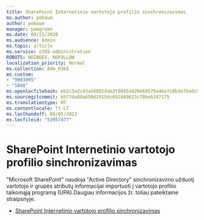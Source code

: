 ```yaml
---
title: SharePoint Internetinio vartotojo profilio sinchronizavimas
ms.author: pebaum
author: pebaum
manager: pamgreen
ms.date: 04/21/2020
ms.audience: Admin
ms.topic: article
ms.service: o365-administration
ROBOTS: NOINDEX, NOFOLLOW
localization_priority: Normal
ms.collection: Adm_O365
ms.custom:
- "9003095"
- "5848"
ms.openlocfilehash: eb2c3a2c43a59882dab3f8035dd20e69579a46a7c8bde7badc80310a1ab57f6e
ms.sourcegitcommit: b5f7da89a650d2915dc652449623c78be6247175
ms.translationtype: MT
ms.contentlocale: lt-LT
ms.lasthandoff: 08/05/2021
ms.locfileid: "53957477"
---
```

# <a name="sharepoint-online-user-profile-synchronization"></a>SharePoint Internetinio vartotojo profilio sinchronizavimas

"Microsoft SharePoint" naudoja "Active Directory" sinchronizavimo užduotį vartotojo ir grupės atributų informacijai importuoti į vartotojo profilio taikomąją programą (UPA).Daugiau informacijos žr. toliau pateiktame straipsnyje.

- [SharePoint Internetinio vartotojo profilio sinchronizavimas](https://docs.microsoft.com/sharepoint/user-profile-sync)
